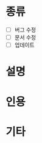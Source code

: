 # 종류

<!-- 종류를 설정해주세요 -->
- [ ] 버그 수정
- [ ] 문서 수정
- [ ] 업데이트

# 설명

<!-- 설명을 적어주세요 -->

# 인용

<!-- 인용한 코드가 있으면 설명해주세요 -->

# 기타

<!-- 기타 설명을 적어주새요 -->
